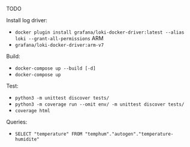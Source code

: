 TODO

Install log driver:
 - `docker plugin install grafana/loki-docker-driver:latest --alias loki --grant-all-permissions`
ARM
 - `grafana/loki-docker-driver:arm-v7`

Build:
 - `docker-compose up --build [-d]`
 - `docker-compose up`


Test: 
 - `python3 -m unittest discover tests/`
 - `python3 -m coverage run --omit env/ -m unittest discover tests/`
 - `coverage html`

Queries: 
 - `SELECT "temperature" FROM "temphum"."autogen"."temperature-humidite"`
